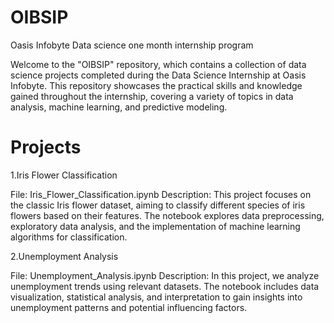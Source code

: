 # OIBSIP
Oasis Infobyte Data science one month internship program

Welcome to the "OIBSIP" repository, which contains a collection of data science projects completed during the Data Science Internship at Oasis Infobyte. This repository showcases the practical skills and knowledge gained throughout the internship, covering a variety of topics in data analysis, machine learning, and predictive modeling.

# Projects

1.Iris Flower Classification

File: Iris_Flower_Classification.ipynb 
Description: This project focuses on the classic Iris flower dataset, aiming to classify different species of iris flowers based on their features. The notebook explores data 
preprocessing, exploratory data analysis, and the implementation of machine learning algorithms for classification.
     
2.Unemployment Analysis
   
File: Unemployment_Analysis.ipynb
Description: In this project, we analyze unemployment trends using relevant datasets. The notebook includes data visualization, statistical analysis, and interpretation to gain insights into unemployment patterns and potential influencing factors.

